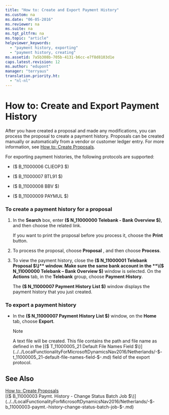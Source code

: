 ```yaml
---
title: "How to: Create and Export Payment History"
ms.custom: na
ms.date: "06-05-2016"
ms.reviewer: na
ms.suite: na
ms.tgt_pltfrm: na
ms.topic: "article"
helpviewer_keywords: 
  - "payment history, exporting"
  - "payment history, creating"
ms.assetid: 7a5b308b-705b-4131-b6cc-e7f8d8103d1e
caps.latest.revision: 12
ms.author: "edupont"
manager: "terryaus"
translation.priority.ht: 
  - "nl-nl"
---
```

# How to: Create and Export Payment History
After you have created a proposal and made any modifications, you can process the proposal to create a payment history. Proposals can be created manually or automatically from a vendor or customer ledger entry. For more information, see [How to: Create Proposals](../../LocalFunctionalityForMicrosoftDynamicsNav2016/Netherlands/how-to-create-proposals.md).  
  
 For exporting payment histories, the following protocols are supported:  
  
-   \($ B\_11000006 CLIEOP3 $\)  
  
-   \($ B\_11000007 BTL91 $\)  
  
-   \($ B\_11000008 BBV $\)  
  
-   \($ B\_11000009 PAYMUL $\)  
  
### To create a payment history for a proposal  
  
1.  In the **Search** box, enter **\($ N\_11000000 Telebank \- Bank Overview $\)**, and then choose the related link.  
  
     If you want to print the proposal before you process it, choose the **Print** button.  
  
2.  To process the proposal, choose **Proposal** , and then choose **Process**.  
  
3.  To view the payment history, close the **\($ N\_11000001 Telebank Proposal $\)** window. Make sure the same bank account in the **\($ N\_11000000 Telebank – Bank Overview $\)** window is selected. On the **Actions** tab, in the **Telebank** group, choose **Payment History**.  
  
     The **\($ N\_11000007 Payment History List $\)** window displays the payment history that you just created.  
  
### To export a payment history  
  
-   In the **\($ N\_11000007 Payment History List $\)** window, on the **Home** tab, choose **Export**.  
  
    > [!NOTE]  
    >  A text file will be created. This file contains the path and file name as defined in the [\($ T\_11000005\_21 Default File Names Field $\)](../../LocalFunctionalityForMicrosoftDynamicsNav2016/Netherlands/-$-t_11000005_21-default-file-names-field-$-.md) field of the export protocol.  
  
## See Also  
 [How to: Create Proposals](../../LocalFunctionalityForMicrosoftDynamicsNav2016/Netherlands/how-to-create-proposals.md)   
 [\($ B\_11000003 Paymt. History \- Change Status Batch Job $\)](../../LocalFunctionalityForMicrosoftDynamicsNav2016/Netherlands/-$-b_11000003-paymt.-history-change-status-batch-job-$-.md)